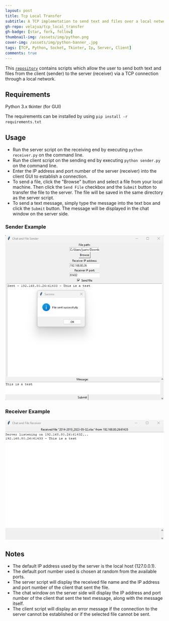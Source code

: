 ```yaml
---
layout: post
title: Tcp Local Transfer
subtitle: A TCP implemetation to send text and files over a local network.
gh-repo: velajua/tcp_local_transfer
gh-badge: [star, fork, follow]
thumbnail-img: /assets/img/python.png
cover-img: /assets/img/python-banner_.jpg
tags: [TCP, Python, Socket, Tkinter, Ip, Server, Client]
comments: true
---
```


This [`repository`](https://github.com/velajua/tcp_local_transfer) contains scripts which allow the user to send both text and files from the client (sender) to the server (receiver) via a TCP connection through a local network.

## Requirements
Python 3.x
tkinter (for GUI)

The requirements can be installed by using `pip install -r requirements.txt`

## Usage
- Run the server script on the receiving end by executing `python receiver.py` on the command line.
- Run the client script on the sending end by executing `python sender.py` on the command line.
- Enter the IP address and port number of the server (receiver) into the client GUI to establish a connection.
- To send a file, click the "Browse" button and select a file from your local machine. Then click the `Send File` checkbox and the `Submit` button to transfer the file to the server. The file will be saved in the same directory as the server script.
- To send a text message, simply type the message into the text box and click the `Submit` button. The message will be displayed in the chat window on the server side.

### Sender Example

![sender](assets/img/sender.png)

### Receiver Example

![receiver](assets/img/receiver.png)

## Notes
- The default IP address used by the server is the local host (127.0.0.1).
- The default port number used is chosen at random from the available ports.
- The server script will display the received file name and the IP address and port number of the client that sent the file.
- The chat window on the server side will display the IP address and port number of the client that sent the text message, along with the message itself.
- The client script will display an error message if the connection to the server cannot be established or if the selected file cannot be sent.
